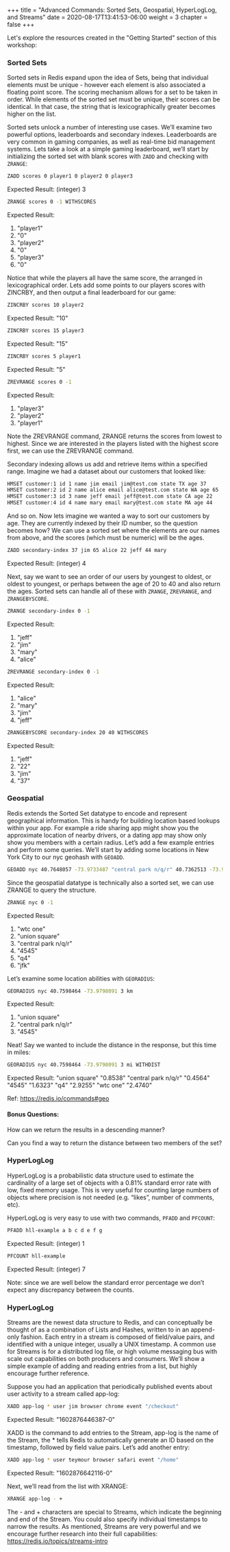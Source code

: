 +++
title = "Advanced Commands: Sorted Sets, Geospatial, HyperLogLog, and Streams"
date = 2020-08-17T13:41:53-06:00
weight = 3
chapter = false
+++

Let's explore the resources created in the "Getting Started" section of this workshop:
### Sorted Sets

Sorted sets in Redis expand upon the idea of Sets, being that individual elements must be unique - however each element is also associated a floating point score. The scoring mechanism allows for a set to be taken in order. While elements of the sorted set must be unique, their scores can be identical. In that case, the string that is lexicographically greater becomes higher on the list.

Sorted sets unlock a number of interesting use cases. We’ll examine two powerful options, leaderboards and secondary indexes. Leaderboards are very common in gaming companies, as well as real-time bid management systems. Lets take a look at a simple gaming leaderboard, we’ll start by initializing the sorted set with blank scores with `ZADD` and checking with `ZRANGE`: 


```bash
ZADD scores 0 player1 0 player2 0 player3
```
Expected Result: (integer) 3

```bash
ZRANGE scores 0 -1 WITHSCORES
```
Expected Result: 
1) "player1"
2) "0"
3) "player2"
4) "0"
5) "player3"
6) "0"

Notice that while the players all have the same score, the arranged in lexicographical order. Lets add some points to our players scores with ZINCRBY, and then output a final leaderboard for our game:

```bash 
ZINCRBY scores 10 player2
```
Expected Result: "10"
```bash 
ZINCRBY scores 15 player3
```
Expected Result: "15"

```bash 
ZINCRBY scores 5 player1
```
Expected Result: "5"

```bash 
ZREVRANGE scores 0 -1
```
Expected Result: 
1) "player3"
2) "player2"
3) "player1"

Note the ZREVRANGE command, ZRANGE returns the scores from lowest to highest. Since we are interested in the players listed with the highest score first, we can use the ZREVRANGE command.

Secondary indexing allows us add and retrieve items within a specified range. Imagine we had a dataset about our customers that looked like:


```bash 
HMSET customer:1 id 1 name jim email jim@test.com state TX age 37
HMSET customer:2 id 2 name alice email alice@test.com state WA age 65
HMSET customer:3 id 3 name jeff email jeff@test.com state CA age 22
HMSET customer:4 id 4 name mary email mary@test.com state MA age 44
```

And so on. Now lets imagine we wanted a way to sort our customers by age. They are currently indexed by their ID number, so the question becomes how? We can use a sorted set where the elements are our names from above, and the scores (which must be numeric) will be the ages. 


```bash 
ZADD secondary-index 37 jim 65 alice 22 jeff 44 mary
```
Expected Result: (integer) 4

Next, say we want to see an order of our users by youngest to oldest, or oldest to youngest, or perhaps between the age of 20 to 40 and also return the ages. Sorted sets can handle all of these with `ZRANGE`, `ZREVRANGE`, and `ZRANGEBYSCORE`.

```bash 
ZRANGE secondary-index 0 -1
```
Expected Result:
1) "jeff"
2) "jim"
3) "mary"
4) "alice"


```bash 
ZREVRANGE secondary-index 0 -1
```
Expected Result:
1) "alice"
2) "mary"
3) "jim"
4) "jeff"

```bash 
ZRANGEBYSCORE secondary-index 20 40 WITHSCORES
```
Expected Result:
1) "jeff"
2) "22"
3) "jim"
4) "37"

### Geospatial

Redis extends the Sorted Set datatype to encode and represent geographical information. This is handy for building location based lookups within your app. For example a ride sharing app might show you the approximate location of nearby drivers, or a dating app may show only show you members with a certain radius. Let’s add a few example entries and perform some queries. We’ll start by adding some locations in New York City to our nyc geohash with `GEOADD`.

```bash 
GEOADD nyc 40.7648057 -73.9733487 "central park n/q/r" 40.7362513 -73.9903085 "union square" 40.7126674 -74.0131604 "wtc one" 40.6428986 -73.7858139 "jfk" 40.7498929 -73.9375699 "q4" 40.7480973 -73.9564142 4545
```

Since the geospatial datatype is technically also a sorted set, we can use ZRANGE to query the structure. 

```bash 
ZRANGE nyc 0 -1
```
Expected Result:
1) "wtc one"
2) "union square"
3) "central park n/q/r"
4) "4545"
5) "q4"
6) "jfk"

Let’s examine some location abilities with `GEORADIUS`:

```bash 
GEORADIUS nyc 40.7598464 -73.9798091 3 km
```
Expected Result: 
1) "union square"
2) "central park n/q/r"
3) "4545"

Neat! Say we wanted to include the distance in the response, but this time in miles: 

```bash 
GEORADIUS nyc 40.7598464 -73.9798091 3 mi WITHDIST
```

Expected Result: 
"union square"
"0.8538"
"central park n/q/r"
"0.4564"
"4545"
"1.6323"
"q4"
"2.9255"
"wtc one"
"2.4740"

Ref: https://redis.io/commands#geo

#### Bonus Questions:
How can we return the results in a descending manner? 

Can you find a way to return the distance between two members of the set? 


### HyperLogLog

HyperLogLog is a probabilistic data structure used to estimate the cardinality of a large set of objects with a 0.81% standard error rate with low, fixed memory usage. This is very useful for counting large numbers of objects where precision is not needed (e.g. “likes”, number of comments, etc).

HyperLogLog is very easy to use with two commands, `PFADD` and `PFCOUNT`:

```bash 
PFADD hll-example a b c d e f g
```
Expected Result: (integer) 1


```bash 
PFCOUNT hll-example
```

Expected Result: (integer) 7

Note: since we are well below the standard error percentage we don’t expect any discrepancy between the counts. 


### HyperLogLog

Streams are the newest data structure to Redis, and can conceptually be thought of as a combination of Lists and Hashes, written to in an append-only fashion. Each entry in a stream is composed of field/value pairs, and identified with a unique integer, usually a UNIX timestamp. A common use for Streams is for a distributed log file, or high volume messaging bus with scale out capabilities on both producers and consumers. We’ll show a simple example of adding and reading entries from a list, but highly encourage further reference. 

Suppose you had an application that periodically published events about user activity to a stream called app-log:

```bash 
XADD app-log * user jim browser chrome event "/checkout"
```

Expected Result: "1602876446387-0"

XADD is the command to add entries to the Stream, app-log is the name of the Stream, the * tells Redis to automatically generate an ID based on the timestamp, followed by field value pairs. Let’s add another entry: 

```bash 
XADD app-log * user teymour browser safari event "/home"
```

Expected Result: "1602876642116-0"

Next, we’ll read from the list with XRANGE: 

```bash 
XRANGE app-log - +
```

The - and + characters are special to Streams, which indicate the beginning and end of the Stream. You could also specify individual timestamps to narrow the results. As mentioned, Streams are very powerful and we encourage further research into their full capabilities: https://redis.io/topics/streams-intro

